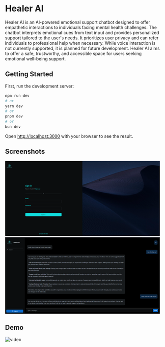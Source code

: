 
# Healer AI

Healer AI is an AI-powered emotional support chatbot designed to offer empathetic interactions to individuals facing mental health challenges. The chatbot interprets emotional cues from text input and provides personalized support tailored to the user's needs. It prioritizes user privacy and can refer individuals to professional help when necessary. While voice interaction is not currently supported, it is planned for future development. Healer AI aims to offer a safe, trustworthy, and accessible space for users seeking emotional well-being support.

## Getting Started

First, run the development server:

```bash
npm run dev
# or
yarn dev
# or
pnpm dev
# or
bun dev
```

Open [http://localhost:3000](http://localhost:3000) with your browser to see the result.
## Screenshots

![SignIn](/asserts/project-shot/signin.png)
![chat](/asserts/project-shot/chat.png)

## Demo

![video](https://drive.google.com/file/d/1tDKwwEPQXn6LmyUOTyVvLV_OBo47lpzu/view?usp=sharing)
